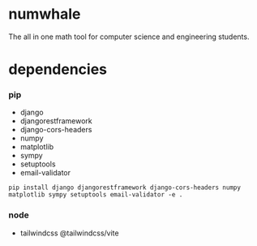 # numwhale
The all in one math tool for computer science and engineering students.

# dependencies
### pip
- django
- djangorestframework
- django-cors-headers
- numpy
- matplotlib
- sympy
- setuptools
- email-validator

```pip install django djangorestframework django-cors-headers numpy matplotlib sympy setuptools email-validator -e .```

### node
- tailwindcss @tailwindcss/vite